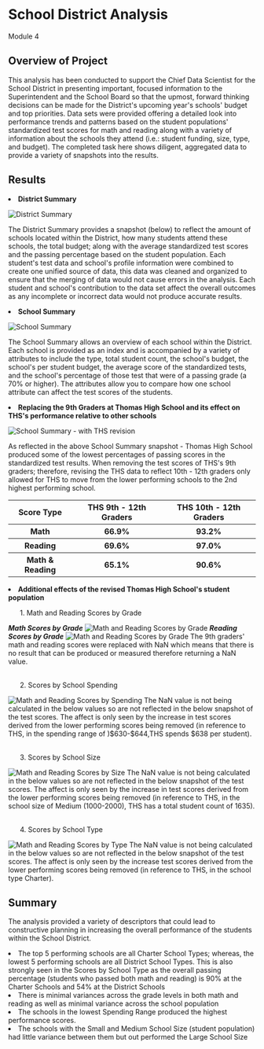 # School District Analysis
Module 4

## Overview of Project

This analysis has been conducted to support the Chief Data Scientist for the School District in presenting important, focused information to the Superintendent and the School Board so that the upmost, forward thinking decisions can be made for the District's upcoming year's schools' budget and top priorities. Data sets were provided offering a detailed look into performance trends and patterns based on the student populations' standardized test scores for math and reading along with a variety of information about the schools they attend (i.e.: student funding, size, type, and budget). The completed task here shows diligent, aggregated data to provide a variety of snapshots into the results.

## Results

<B><li> District Summary </li></B>

<img src="Resources/district_summary.png" alt="District Summary">

The District Summary provides a snapshot (below) to reflect the amount of schools located within the District, how many students attend these schools, the total budget; along with the average standardized test scores and the passing percentage based on the student population. Each student's test data and school's profile information were combined to create one unified source of data, this data was cleaned and organized to ensure that the merging of data would not cause errors in the analysis. Each student and school's contribution to the data set affect the overall outcomes as any incomplete or incorrect data would not produce accurate results. 

<B><li>School Summary</li></B>

<img src="Resources/school_summary.png" alt="School Summary">

The School Summary allows an overview of each school within the District. Each school is provided as an index and is accompanied by a variety of attributes to include the type, total student count, the school's budget, the school's per student budget, the average score of the standardized tests, and the school's percentage of those test that were of a passing grade (a 70% or higher). The attributes allow you to compare how one school attribute can affect the test scores of the students. 

<B><li>Replacing the 9th Graders at Thomas High School and its effect on THS's performance relative to other schools</li></B>

<img src="Resources/THS_revised_school_summary.png" alt="School Summary - with THS revision">

As reflected in the above School Summary snapshot - Thomas High School produced some of the lowest percentages of passing scores in the standardized test results. When removing the test scores of THS's 9th graders; therefore, revising the THS data to reflect 10th - 12th graders only allowed for THS to move from the lower performing schools to the 2nd highest performing school. 

<table>
<tr>
<th><B>Score Type</B></th>
<th><B>THS 9th - 12th Graders</B></th>
<th><B>THS 10th - 12th Graders</B></th>
</tr>
<tr>
<th><B>Math</B></th>
<th>66.9%</th>
<th>93.2%</th>
</tr>
<tr>
<th><B>Reading</B></th>
<th>69.6%</th>
<th>97.0%</th>
</tr>
<tr>
<th><B>Math & Reading</B></th>
<th>65.1%</th>
<th>90.6%</th>
</tr>
</table>

<B><li>Additional effects of the revised Thomas High School's student population</li></B>

<ul>1. Math and Reading Scores by Grade</ul>
<i><B>Math Scores by Grade</B></I>
<img src="Resources/math_scores_by_grade.png" alt="Math and Reading Scores by Grade">
<i><B>Reading Scores by Grade</B></I>
<img src="Resources/reading_scores_by_grade.png" alt="Math and Reading Scores by Grade">
The 9th graders' math and reading scores were replaced with NaN which means that there is no result that can be produced or measured therefore returning a NaN value. 
<br>
<br>
<ul>2. Scores by School Spending</ul>
<img src="Resources/scores_by_spending.png" alt="Math and Reading Scores by Spending">
The NaN value is not being calculated in the below values so are not reflected in the below snapshot of the test scores. The affect is only seen by the increase in test scores derived from the lower performing scores being removed (in reference to THS, in the spending range of )$630-$644,THS spends $638 per student). 
<br>
<br>
<ul>3. Scores by School Size</ul>
<img src="Resources/scores_by_size.png" alt="Math and Reading Scores by Size">
The NaN value is not being calculated in the below values so are not reflected in the below snapshot of the test scores. The affect is only seen by the increase in test scores derived from the lower performing scores being removed (in reference to THS, in the school size of Medium (1000-2000), THS has a total student count of 1635). 
<br>
<br>
<ul>4. Scores by School Type</ul>
<img src="Resources/scores_by_type.png" alt="Math and Reading Scores by Type">
The NaN value is not being calculated in the below values so are not reflected in the below snapshot of the test scores. The affect is only seen by the increase test scores derived from the lower performing scores being removed (in reference to THS, in the school type Charter). 

## Summary
The analysis provided a variety of descriptors that could lead to constructive planning in increasing the overall performance of the students within the School District.
<li>The top 5 performing schools are all Charter School Types; whereas, the lowest 5 performing schools are all District School Types. This is also strongly seen in the Scores by School Type as the overall passing percentage (students who passed both math and reading) is 90% at the Charter Schools and 54% at the District Schools </li>
<li>There is minimal variances across the grade levels in both math and reading as well as minimal variance across the school population</li>
<li>The schools in the lowest Spending Range produced the highest performance scores.</li>
<li>The schools with the Small and Medium School Size (student population) had little variance between them but out performed the Large School Size</li>





